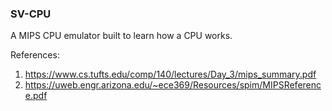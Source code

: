 ### SV-CPU


A MIPS CPU emulator built to learn how a CPU works. 

References:
1. https://www.cs.tufts.edu/comp/140/lectures/Day_3/mips_summary.pdf
2. https://uweb.engr.arizona.edu/~ece369/Resources/spim/MIPSReference.pdf
